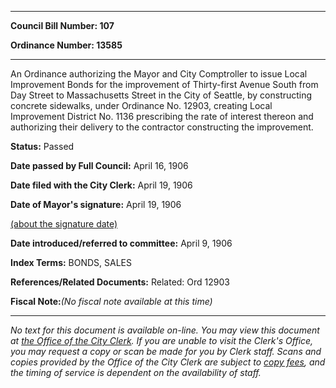 

********

**Council Bill Number: 107**
   
**Ordinance Number: 13585**
********

 An Ordinance authorizing the Mayor and City Comptroller to issue Local Improvement Bonds for the improvement of Thirty-first Avenue South from Day Street to Massachusetts Street in the City of Seattle, by constructing concrete sidewalks, under Ordinance No. 12903, creating Local Improvement District No. 1136 prescribing the rate of interest thereon and authorizing their delivery to the contractor constructing the improvement.

**Status:** Passed
   
**Date passed by Full Council:** April 16, 1906
   
**Date filed with the City Clerk:** April 19, 1906
   
**Date of Mayor's signature:** April 19, 1906
   
[(about the signature date)](/~public/approvaldate.htm)
   
   
   
**Date introduced/referred to committee:** April 9, 1906
   
   
**Index Terms:** BONDS, SALES

**References/Related Documents:** Related: Ord 12903

**Fiscal Note:**_(No fiscal note available at this time)_
********

_No text for this document is available on-line. You may view this document at [the Office of the City Clerk](http://www.seattle.gov/leg/clerk/contactUs.htm). If you are unable to visit the Clerk's Office, you may request a copy or scan be made for you by Clerk staff. Scans and copies provided by the Office of the City Clerk are subject to [copy fees](http://clerk.seattle.gov/~public/clerkfees.htm), and the timing of service is dependent on the availability of staff._


